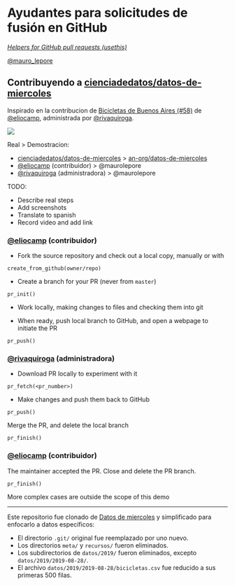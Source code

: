 # Ayudantes para solicitudes de fusión en GitHub  
[_Helpers for GitHub pull requests (usethis)_](https://usethis.r-lib.org/reference/pr_init.html)  

[\@mauro_lepore](https://twitter.com/mauro_lepore)

## Contribuyendo a [cienciadedatos/datos-de-miercoles](https://github.com/cienciadedatos/datos-de-miercoles/pull/58)

Inspirado en la contribucion de [Bicicletas de Buenos Aires (#58)](https://github.com/cienciadedatos/datos-de-miercoles/pull/58) de [\@eliocamp](https://github.com/eliocamp), administrada por [\@rivaquiroga](https://github.com/rivaquiroga).

![](https://i.imgur.com/74axHZu.png)

Real > Demostracion:

* [cienciadedatos/datos-de-miercoles](https://github.com/cienciadedatos/datos-de-miercoles) > [an-org/datos-de-miercoles](https://github.com/an-org/datos-de-miercoles)
* [\@eliocamp](https://github.com/eliocamp) (contribuidor) > \@maurolepore
* [\@rivaquiroga](https://github.com/rivaquiroga) (administradora) > \@maurolepore

TODO: 

* Describe real steps
* Add screenshots
* Translate to spanish
* Record video and add link



### [\@eliocamp](https://github.com/eliocamp) (contribuidor)

* Fork the source repository and check out a local copy, manually or with

```
create_from_github(owner/repo)
```

* Create a branch for your PR (never from `master`)

```
pr_init()
```

* Work locally, making changes to files and checking them into git

* When ready, push local branch to GitHub, and open a webpage to initiate the PR

```
pr_push()
```

### [\@rivaquiroga](https://github.com/rivaquiroga) (administradora)

* Download PR locally to experiment with it

```
pr_fetch(<pr_number>)
```

* Make changes and push them back to GitHub

```
pr_push() 
```

Merge the PR, and delete the local branch

```
pr_finish() 
```

### [\@eliocamp](https://github.com/eliocamp) (contribuidor)

The maintainer accepted the PR. Close and delete the PR branch.

```
pr_finish() 
```

More complex cases are outside the scope of this demo

---

Este repositorio fue clonado de [Datos de miercoles](https://github.com/cienciadedatos/datos-de-miercoles) y simplificado para enfocarlo a datos específicos:

* El directorio `.git/` original fue reemplazado por uno nuevo.
* Los directorios `meta/` y `recursos/` fueron eliminados.
* Los subdirectorios de `datos/2019/` fueron eliminados, excepto
  `datos/2019/2019-08-28/`.
* El archivo `datos/2019/2019-08-28/bicicletas.csv` fue reducido a sus
  primeras 500 filas.

